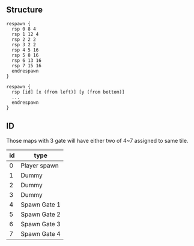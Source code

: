 ## Structure

```text
respawn { 
  rsp 0 8 4 
  rsp 1 12 4 
  rsp 2 2 2 
  rsp 3 2 2 
  rsp 4 5 16 
  rsp 5 8 16 
  rsp 6 13 16 
  rsp 7 15 16 
  endrespawn 
} 
```

```text
respawn {
  rsp [id] [x (from left)] [y (from bottom)]
  ...
  endrespawn
}
```


## ID

Those maps with 3 gate will have either two of 4~7 assigned to same tile.

| id | type         |
|----|--------------|
| 0  | Player spawn |
| 1  | Dummy        |
| 2  | Dummy        |
| 3  | Dummy        |
| 4  | Spawn Gate 1 |
| 5  | Spawn Gate 2 |
| 6  | Spawn Gate 3 |
| 7  | Spawn Gate 4 |


